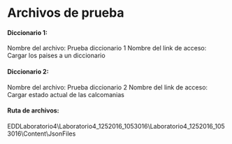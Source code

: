 # Archivos de prueba 

#### <i class="icon-pencil"></i> Diccionario 1:
Nombre del archivo: Prueba diccionario 1
Nombre del link de acceso: Cargar los paises a un diccionario

#### <i class="icon-pencil"></i> Diccionario 2:
Nombre del archivo: Prueba diccionario 2 
Nombre del link de acceso: Cargar estado actual de las calcomanias

#### <i class="icon-pencil"></i> Ruta de archivos:
EDDLaboratorio4\Laboratorio4_1252016_1053016\Laboratorio4_1252016_1053016\Content\JsonFiles
